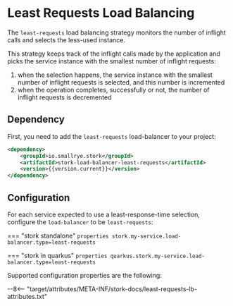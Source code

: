 # Least Requests Load Balancing

The `least-requests` load balancing strategy monitors the number of inflight calls and selects the less-used instance.

This strategy keeps track of the inflight calls made by the application and picks the service instance with the smallest number of inflight requests:

1. when the selection happens, the service instance with the smallest number of inflight requests is selected, and this number is incremented
2. when the operation completes, successfully or not, the number of inflight requests is decremented

## Dependency

First, you need to add the `least-requests` load-balancer to your project:

```xml
<dependency>
    <groupId>io.smallrye.stork</groupId>
    <artifactId>stork-load-balancer-least-requests</artifactId>
    <version>{{version.current}}</version>
</dependency>
```

## Configuration

For each service expected to use a least-response-time selection, configure the `load-balancer` to be `least-requests`:

=== "stork standalone"
    ```properties
    stork.my-service.load-balancer.type=least-requests
    ```

=== "stork in quarkus"
    ```properties
    quarkus.stork.my-service.load-balancer.type=least-requests
    ```

Supported configuration properties are the following:

--8<-- "target/attributes/META-INF/stork-docs/least-requests-lb-attributes.txt"